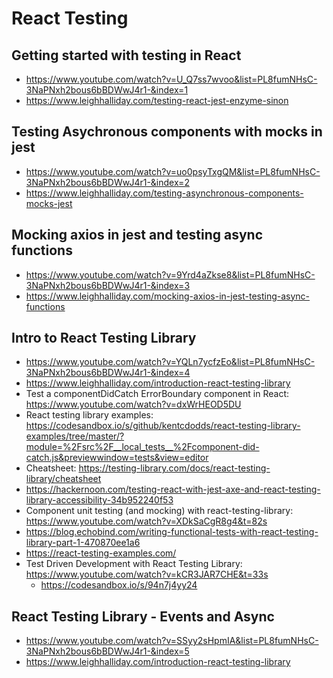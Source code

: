 # React Testing

## Getting started with testing in React

* <https://www.youtube.com/watch?v=U_Q7ss7wvoo&list=PL8fumNHsC-3NaPNxh2bous6bBDWwJ4r1-&index=1>
* <https://www.leighhalliday.com/testing-react-jest-enzyme-sinon>

## Testing Asychronous components with mocks in jest

* <https://www.youtube.com/watch?v=uo0psyTxgQM&list=PL8fumNHsC-3NaPNxh2bous6bBDWwJ4r1-&index=2>
* <https://www.leighhalliday.com/testing-asynchronous-components-mocks-jest>

## Mocking axios in jest and testing async functions

* <https://www.youtube.com/watch?v=9Yrd4aZkse8&list=PL8fumNHsC-3NaPNxh2bous6bBDWwJ4r1-&index=3>
* <https://www.leighhalliday.com/mocking-axios-in-jest-testing-async-functions>

## Intro to React Testing Library

* <https://www.youtube.com/watch?v=YQLn7ycfzEo&list=PL8fumNHsC-3NaPNxh2bous6bBDWwJ4r1-&index=4>
* <https://www.leighhalliday.com/introduction-react-testing-library>
* Test a componentDidCatch ErrorBoundary component in React: <https://www.youtube.com/watch?v=dxWrHEOD5DU>
* React testing library examples: <https://codesandbox.io/s/github/kentcdodds/react-testing-library-examples/tree/master/?module=%2Fsrc%2F__local_tests__%2Fcomponent-did-catch.js&previewwindow=tests&view=editor>
* Cheatsheet: <https://testing-library.com/docs/react-testing-library/cheatsheet>
* <https://hackernoon.com/testing-react-with-jest-axe-and-react-testing-library-accessibility-34b952240f53>
* Component unit testing (and mocking) with react-testing-library: <https://www.youtube.com/watch?v=XDkSaCgR8g4&t=82s>
* <https://blog.echobind.com/writing-functional-tests-with-react-testing-library-part-1-470870ee1a6>
* <https://react-testing-examples.com/>
* Test Driven Development with React Testing Library: <https://www.youtube.com/watch?v=kCR3JAR7CHE&t=33s>
  * <https://codesandbox.io/s/94n7j4yy24>

## React Testing Library - Events and Async

* <https://www.youtube.com/watch?v=SSyy2sHpmIA&list=PL8fumNHsC-3NaPNxh2bous6bBDWwJ4r1-&index=5>
* <https://www.leighhalliday.com/introduction-react-testing-library>